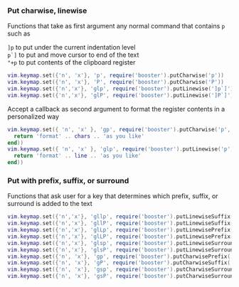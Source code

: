 ### Put charwise, linewise

Functions that take as first argument any normal command that contains `p` such as

`]p` to put under the current indentation level  
``p`]`` to put and move cursor to end of the text  
`"+p` to put contents of the clipboard register

```lua
vim.keymap.set({'n', 'x'}, 'p', require('booster').putCharwise('p'))
vim.keymap.set({'n', 'x'}, 'P', require('booster').putCharwise('P'))
vim.keymap.set({'n','x'}, 'glp', require('booster').putLinewise(']p`]'))
vim.keymap.set({'n','x'}, 'glP', require('booster').putLinewise(']P`]'))
```

Accept a callback as second argument to format the register contents in a personalized way
```lua
vim.keymap.set({ 'n', 'x' }, 'gp', require('booster').putCharwise('p', function(chars)
  return 'format' .. chars .. 'as you like'
end))
vim.keymap.set({ 'n', 'x' }, 'glp', require('booster').putLinewise('p', function(line)
  return 'format' .. line .. 'as you like'
end))
```

### Put with prefix, suffix, or surround

Functions that ask user for a key that determines which prefix, suffix, or surround is added to the text
```lua
vim.keymap.set({'n','x'}, 'gllp', require('booster').putLinewiseSuffix(']p`]'))
vim.keymap.set({'n','x'}, 'gllP', require('booster').putLinewiseSuffix(']P`]'))
vim.keymap.set({'n','x'}, 'glLp', require('booster').putLinewisePrefix(']p`]'))
vim.keymap.set({'n','x'}, 'glLP', require('booster').putLinewisePrefix(']P`]'))
vim.keymap.set({'n','x'}, 'glsp', require('booster').putLinewiseSurround(']p`]'))
vim.keymap.set({'n','x'}, 'glsP', require('booster').putLinewiseSurround(']P`]'))
vim.keymap.set({'n', 'x'}, 'gp', require('booster').putCharwisePrefix('p'))
vim.keymap.set({'n', 'x'}, 'gP', require('booster').putCharwiseSuffix('P'))
vim.keymap.set({'n', 'x'}, 'gsp', require('booster').putCharwiseSurround('p'))
vim.keymap.set({'n', 'x'}, 'gsP', require('booster').putCharwiseSurround('P'))
```


